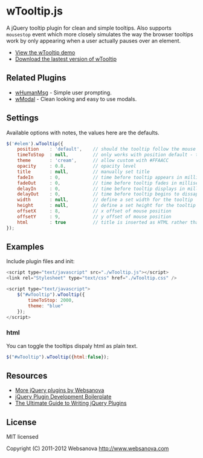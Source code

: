 # wTooltip.js

A jQuery tooltip plugin for clean and simple tooltips.  Also supports `mousestop` event which more closely simulates the way the browser tooltips work by only appearing when a user actually pauses over an element.

* [View the wTooltip demo](http://wtooltip.websanova.com)
* [Download the lastest version of wTooltip](https://github.com/websanova/wTooltip/tags)

## Related Plugins

* [wHumanMsg](http://whumanmsg.websanova.com) - Simple user prompting.
* [wModal](http://wModal.websanova.com) - Clean looking and easy to use modals.


## Settings

Available options with notes, the values here are the defaults.

```js
$('#elem').wTooltip({
    position    : 'default',    // should the tooltip follow the mouse [default,mouse]
    timeToStop  : null,         // only works with position default - the time mouse has to stop before triggering display of tooltip
    theme       : 'cream',      // allow custom with #FFAACC
    opacity     : 0.8,          // opacity level
    title       : null,         // manually set title
    fadeIn      : 0,            // time before tooltip appears in milliseconds
    fadeOut     : 0,            // time before tooltip fades in milliseconds
    delayIn     : 0,            // time before tooltip displays in milliseconds
    delayOut    : 0,            // time before tooltip begins to dissapear in milliseconds
    width       : null,         // define a set width for the tooltip
    height      : null,         // define a set height for the tooltip
    offsetX     : 8,            // x offset of mouse position
    offsetY     : 9,            // y offset of mouse position
    html        : true          // title is inserted as HTML rather than text
});
```


## Examples

Include plugin files and init:

```js
<script type="text/javascript" src="./wTooltip.js"></script>
<link rel="Stylesheet" type="text/css" href="./wTooltip.css" />

<script type="text/javascript">
    $("#wTooltip").wTooltip({
        timeToStop: 2000,
        theme: "blue"
    });
</script>
```

### html

You can toggle the tooltips dispaly html as plain text.

```js
$("#wTooltip").wTooltip({html:false});
```


## Resources

* [More jQuery plugins by Websanova](http://websanova.com/plugins)
* [jQuery Plugin Development Boilerplate](http://www.websanova.com/blog/jquery/jquery-plugin-development-boilerplate)
* [The Ultimate Guide to Writing jQuery Plugins](http://www.websanova.com/blog/jquery/the-ultimate-guide-to-writing-jquery-plugins)


## License

MIT licensed

Copyright (C) 2011-2012 Websanova http://www.websanova.com